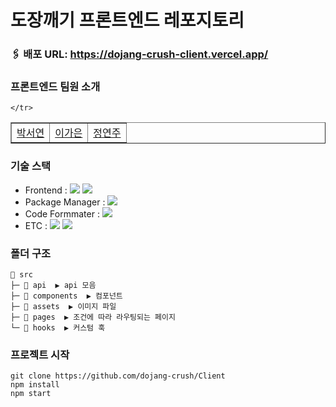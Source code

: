 # 도장깨기 프론트엔드 레포지토리

### 🖇 배포 URL: https://dojang-crush-client.vercel.app/



### 프론트엔드 팀원 소개
<table border="" cellspacing="0" cellpadding="0" width="100%">
    <tr width="100%">
        <td  align="center"><a href="https://github.com/">박서연</a></td>
        <td  align="center"><a href="https://github.com/">이가은</a></td>
        <td  align="center"><a href="https://github.com/">정연주</a></td>
      
    </tr>
</table>

### 기술 스택
- Frontend : <img src="https://img.shields.io/badge/React-61DAFB?style=flat-square&logo=React&logoColor=white"> <img src="https://img.shields.io/badge/styled_components-DB7093?style=flat-square&logo=styled-components&logoColor=white">
- Package Manager : <img src="https://img.shields.io/badge/npm-CB3837?style=flat-square&logo=npm&logoColor=white">
- Code Formmater : <img src="https://img.shields.io/badge/Prettier-F7B93E?style=flat-square&logo=React&logoColor=white">
- ETC : <img src="https://img.shields.io/badge/GitHub-181717?style=flat-square&logo=GitHub&logoColor=white"/> <img src="https://img.shields.io/badge/Figma-F24E1E?style=flat-square&logo=Figma&logoColor=white"/>

### 폴더 구조
```
📂 src
├─ 📂 api  ▶️ api 모음
├─ 📂 components  ▶️ 컴포넌트
├─ 📂 assets  ▶️ 이미지 파일
├─ 📂 pages  ▶️ 조건에 따라 라우팅되는 페이지
└─ 📂 hooks  ▶️ 커스텀 훅

```

### 프로젝트 시작
```
git clone https://github.com/dojang-crush/Client
npm install
npm start
```
